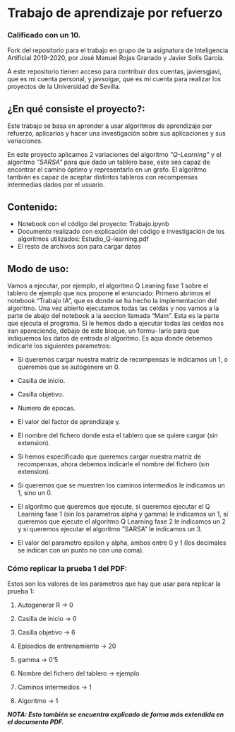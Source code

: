 # Trabajo de aprendizaje por refuerzo
### Calificado con un 10.

Fork del repositorio para el trabajo en grupo de la asignatura de Inteligencia Artificial 2019-2020, por José Manuel Rojas Granado y Javier Solís García.

A este repositorio tienen acceso para contribuir dos cuentas, javiersgjavi, que es mi cuenta personal, y javsolgar, que es mi cuenta para realizar los proyectos de la Universidad de Sevilla.

## ¿En qué consiste el proyecto?:

Este trabajo se basa en aprender a usar algoritmos de aprendizaje por refuerzo, aplicarlos y hacer una investigación sobre sus aplicaciones y sus variaciones.

En este proyecto aplicamos 2 variaciones del algoritmo *"Q-Learning"* y el algoritmo *"SARSA"* para que dado un tablero base, este sea capaz de encontrar el camino óptimo y representarlo en un grafo. El algoritmo también es capaz de aceptar distintos tableros con recompensas intermedias dados por el usuario.


## Contenido:

- Notebook con el código del proyecto: Trabajo.ipynb
- Documento realizado con explicación del código e investigación de los algoritmos utilizados: Estudio_Q-learning.pdf
- El resto de archivos son para cargar datos

## Modo de uso:


Vamos a ejecutar, por ejemplo, el algoritmo Q Leaning fase
1 sobre el tablero de ejemplo que nos propone el enunciado:
Primero abrimos el notebook “Trabajo IA”, que es donde
se ha hecho la implementacion del algoritmo. Una vez abierto 
ejecutamos todas las celdas y nos vamos a la parte de abajo
del notebook a la seccion llamada  “Main”. Esta es la parte
que ejecuta el programa. Si le hemos dado a ejecutar todas las
celdas nos iran apareciendo, debajo de este bloque, un formu- 
lario para que indiquemos los datos de entrada al algoritmo.
Es aquı donde debemos indicarle los siguientes parametros: 

- Si queremos cargar nuestra matriz de recompensas le
indicamos un 1, o queremos que se autogenere un 0.

- Casilla de inicio.

- Casilla objetivo.

- Numero de  epocas. 

- El valor del factor de aprendizaje γ.

- El nombre del fichero donde esta el tablero que se quiere cargar (sin extension). 

- Si hemos especificado que queremos cargar nuestra matriz de recompensas, ahora debemos indicarle el nombre del fichero (sin extension). 

- Si queremos que se muestren los caminos intermedios le indicamos un 1, sino un 0.

- El algoritmo que queremos que ejecute, si queremos ejecutar el Q Learning fase 1 (sin los parametros alpha y gamma) le indicamos un 1, si queremos que ejecute el algoritmo
Q Learning fase 2 le indicamos un 2 y si queremos ejecutar el algoritmo ”SARSA” le indicamos un 3.

- El valor del parametro epsilon y alpha, ambos entre 0 y 1 (los decimales se indican con un punto no con una coma).

### Cómo replicar la prueba 1 del PDF:

Estos son los valores de los parametros que hay que usar para replicar la prueba 1:

1. Autogenerar R -> 0

2. Casilla de inicio -> 0

3. Casilla objetivo -> 6

4. Episodios de entrenamiento -> 20

5. gamma -> 0’5

6. Nombre del fichero del tablero -> ejemplo

7. Caminos intermedios -> 1

8. Algoritmo -> 1

***NOTA: Esto también se encuentra explicado de forma más extendida en el documento PDF.***
